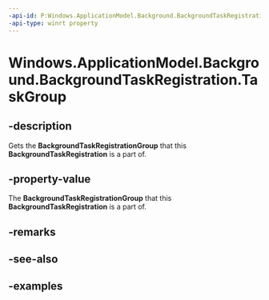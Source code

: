 ```yaml
---
-api-id: P:Windows.ApplicationModel.Background.BackgroundTaskRegistration.TaskGroup
-api-type: winrt property
---
```


<!-- Property syntax.
public BackgroundTaskRegistrationGroup TaskGroup { get; }
-->

# Windows.ApplicationModel.Background.BackgroundTaskRegistration.TaskGroup

## -description
Gets the **BackgroundTaskRegistrationGroup** that this **BackgroundTaskRegistration** is a part of.

## -property-value
The **BackgroundTaskRegistrationGroup** that this **BackgroundTaskRegistration** is a part of.

## -remarks

## -see-also

## -examples
